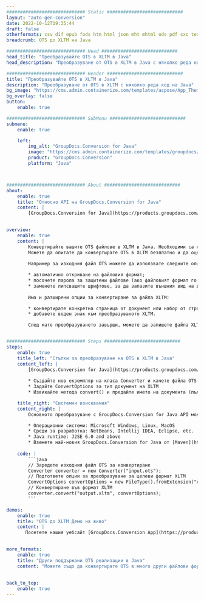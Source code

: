 ```yaml
---
############################# Static ############################
layout: "auto-gen-conversion"
date: 2022-10-12T19:35:44
draft: false
otherformats: csv dif epub fods htm html json mht mhtml ods pdf sxc tex tsv xlam xls xlsb xlsm xlsx xlt xltm xltx xml xps
breadcrumb: OTS до XLTM на Java

############################# Head ############################
head_title: "Преобразувайте OTS в XLTM в Java"
head_description: "Преобразуване от OTS в XLTM в Java с няколко реда код. Конвертирайте над 160 файлови формата с помощта на API за конвертиране на документи GroupDocs за Java"

############################# Header ############################
title: "Преобразувайте OTS в XLTM в Java"
description: "Преобразуване от OTS в XLTM с няколко реда код на Java"
bg_image: "https://cms.admin.containerize.com/templates/aspose/App_Themes/V3/images/bg/header1.png"
bg_overlay: false
button:
    enable: true

############################# SubMenu ############################
submenu:
    enable: true

    left:
        img_alt: "GroupDocs.Conversion for Java"
        image: "https://cms.admin.containerize.com/templates/groupdocs/images/product-logos/90x90-noborder/groupdocs-conversion-java.png"
        product: "GroupDocs.Conversion"
        platform: "Java"



############################# About ############################
about:
    enable: true
    title: "Относно API на GroupDocs.Conversion for Java"
    content: |
        [GroupDocs.Conversion for Java](https://products.groupdocs.com/conversion/java/) е усъвършенстван API за конвертиране на файлов формат за конвертиране между популярни формати на изображения и документи като Microsoft Office, OpenDocument, PDF, HTML, имейл, CAD. и много повече само с няколко реда код. Вграденият API автоматично открива форматите на оригиналните документи и предлага много опции за персонализиране на преобразуваните документи. Заедно с функцията за извличане на информация от документ, той също поддържа кеширане на резултатите от конвертирането на локалния диск по подразбиране. Всеки тип кеш памет обаче може да се поддържа чрез внедряване на съответните интерфейси - Amazon S3, Dropbox, Google Drive, Windows Azure, Reddis или всякакви други.
    

overview:
    enable: true
    content: |
        Конвертирайте вашите OTS файлове в XLTM в Java. Необходими са само няколко реда код Java на всяка платформа по ваш избор, като Windows, Linux, macOS.
        Можете да опитате да конвертирате OTS в XLTM безплатно и да оцените качеството на резултатите от конвертирането. Заедно с прости скриптове за конвертиране на файлове, можете да опитате по-сложни опции за зареждане на изходния файл OTS и съхраняване на изхода XLTM. 
        
        Например за изходния файл OTS можете да използвате следните опции за зареждане:

        * автоматично откриване на файловия формат;
        * посочете парола за защитени файлове (ако файловият формат го поддържа);
        * заменете липсващите шрифтове, за да запазите външния вид на документа.
        
        Има и разширени опции за конвертиране за файла XLTM:

        * конвертирате конкретна страница от документ или набор от страници;
        * добавете воден знак към преобразуваното XLTM.

        След като преобразуването завърши, можете да запишете файла XLTM във вашия локален файлов път или в хранилище на трета страна, като FTP, Amazon S3, Google Drive, Dropbox и т.н. Моля, обърнете внимание - за да конвертирате OTS до XLTM, не е необходимо да инсталирате допълнителен софтуер, като MS Office, Open Office, Adobe Acrobat Reader и др.


############################# Steps ############################
steps:
    enable: true
    title_left: "Стъпки за преобразуване на OTS в XLTM в Java"
    content_left: |
        [GroupDocs.Conversion for Java](https://products.groupdocs.com/conversion/java/) позволява на разработчиците лесно да конвертират файл OTS в XLTM с няколко реда код.
        
        * Създайте нов екземпляр на класа Converter и качете файла OTS с пълния път
        * Задайте ConvertOptions за тип документ на XLTM
        * Извикайте метода convert() и предайте името на документа (пълния път) и формата (XLTM) като параметър

    title_right: "Системни изисквания"
    content_right: |
        Основното преобразуване с GroupDocs.Conversion for Java API може да се извърши само с няколко реда код. Нашите API се поддържат на всички основни платформи и операционни системи. Преди да изпълните кода по-долу, уверете се, че имате следните предпоставки, инсталирани на вашата система.

        * Операционни системи: Microsoft Windows, Linux, MacOS
        * Среди за разработка: NetBeans, Intellij IDEA, Eclipse, etc.
        * Java runtime: J2SE 6.0 and above
        * Вземете най-новия GroupDocs.Conversion for Java от [Maven](https://repository.groupdocs.com/webapp/#/artifacts/browse/tree/General/repo/com/groupdocs/groupdocs-conversion)
         
    code: |
        ```java    
        // Заредете изходния файл OTS за конвертиране
        Converter converter = new Converter("input.ots");
        // Подгответе опции за преобразуване за целеви формат XLTM
        ConvertOptions convertOptions = new FileType().fromExtension("xltm").getConvertOptions();
        // Конвертиране във формат XLTM
        converter.convert("output.xltm", convertOptions);
        ```

demos:
    enable: true
    title: "OTS до XLTM Демо на живо"
    content: |
       Посетете нашия уебсайт [GroupDocs.Conversion App](https://products.groupdocs.app/conversion/family) и опитайте OTS към XLTM преобразуване сега. Безплатната демонстрация има следните предимства
          

more_formats:
    enable: true
    title: "Други поддържани OTS реализации в Java"
    content: "Можете също да конвертирате OTS в много други файлови формати. Моля, вижте списъка по-долу."
       
       
back_to_top:
    enable: true
---
```

